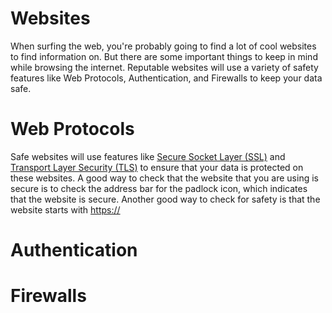 # Websites
When surfing the web, you're probably going to find a lot of cool websites to find information on. But there are some important things to keep in mind while browsing the internet. Reputable websites will use a variety of safety features like Web Protocols, Authentication, and Firewalls to keep your data safe. 

# Web Protocols 
Safe websites will use features like [Secure Socket Layer (SSL)](WebProtocols.md) and [Transport Layer Security (TLS)](WebProtocols.md) to ensure that your data is protected on these websites. A good way to check that the website that you are using is secure is to check the address bar for the padlock icon, which indicates that the website is secure. Another good way to check for safety is that the website starts with [https://](WebProtocols.md)

# Authentication

# Firewalls 

